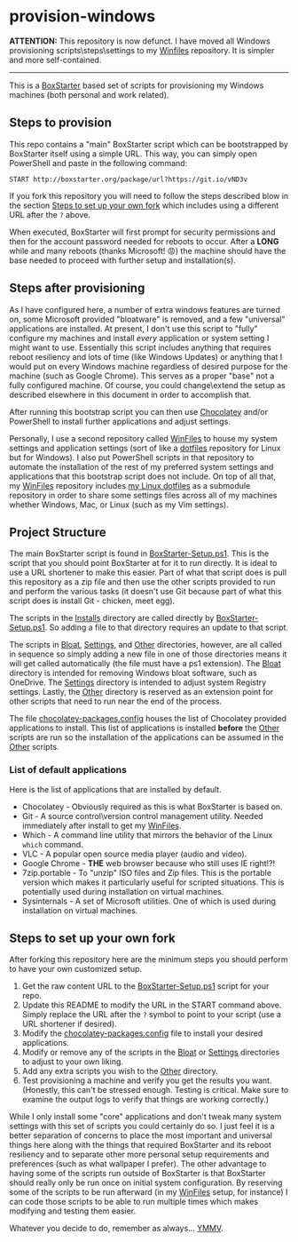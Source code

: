 # provision-windows

**ATTENTION:** This repository is now defunct.  I have moved all Windows provisioning scripts\steps\settings to my [Winfiles](https://github.com/brennanfee/winfiles) repository.  It is simpler and more self-contained.

---

This is a [BoxStarter](http://boxstarter.org) based set of scripts for provisioning my Windows machines (both personal and work related).

## Steps to provision

This repo contains a "main" BoxStarter script which can be bootstrapped by BoxStarter itself using a simple URL.  This way, you can simply open PowerShell and paste in the following command:

`START http://boxstarter.org/package/url?https://git.io/vND3v`

If you fork this repository you will need to follow the steps described blow in the section [Steps to set up your own fork](README.md#steps-to-set-up-your-own-fork) which includes using a different URL after the `?` above.

When executed, BoxStarter will first prompt for security permissions and then for the account password needed for reboots to occur.  After a **LONG** while and many reboots (thanks Microsoft! :rage:) the machine should have the base needed to proceed with further setup and installation(s).

## Steps after provisioning

As I have configured here, a number of extra windows features are turned on, some Microsoft provided "bloatware" is removed, and a few "universal" applications are installed.  At present, I don't use this script to "fully" configure my machines and install *every* application or system setting I might want to use.  Essentially this script includes anything that requires reboot resiliency and lots of time (like Windows Updates) or anything that I would put on every Windows machine regardless of desired purpose for the machine (such as Google Chrome).  This serves as a proper "base" not a fully configured machine.  Of course, you could change\extend the setup as described elsewhere in this document in order to accomplish that.

After running this bootstrap script you can then use [Chocolatey](https://chocolatey.org) and/or PowerShell to install further applications and adjust settings.

Personally, I use a second repository called [WinFiles](https://github.com/brennanfee/winfiles) to house my system settings and application settings (sort of like a [dotfiles](https://dotfiles.github.io/) repository for Linux but for Windows).  I also put PowerShell scripts in that repository to automate the installation of the rest of my preferred system settings and applications that this bootstrap script does not include.  On top of all that, my [WinFiles](https://github.com/brennanfee/winfiles) repository includes [my Linux dotfiles](https://github.com/brennanfee/dotfiles) as a submodule repository in order to share some settings files across all of my machines whether Windows, Mac, or Linux (such as my Vim settings).

## Project Structure

The main BoxStarter script is found in [BoxStarter-Setup.ps1](boxStarter/Boxstarter-Setup.ps1).  This is the script that you should point BoxStarter at for it to run directly.  It is ideal to use a URL shortener to make this easier.  Part of what that script does is pull this repository as a zip file and then use the other scripts provided to run and perform the various tasks (it doesn't use Git because part of what this script does is install Git - chicken, meet egg).

The scripts in the [Installs](scripts/Installs) directory are called directly by [BoxStarter-Setup.ps1](boxStarter/Boxstarter-Setup.ps1).  So adding a file to that directory requires an update to that script.

The scripts in [Bloat](scripts/Bloat), [Settings](scripts/Settings), and [Other](scripts/Other) directories, however, are all called in sequence so simply adding a new file in one of those directories means it will get called automatically (the file must have a ps1 extension).  The [Bloat](scripts/Bloat) directory is intended for removing Windows bloat software, such as OneDrive.  The [Settings](scripts/Settings) directory is intended to adjust system Registry settings.  Lastly, the [Other](scripts/Other) directory is reserved as an extension point for other scripts that need to run near the end of the process.

The file [chocolatey-packages.config](scripts/chocolatey-packages.config) houses the list of Chocolatey provided applications to install.  This list of applications is installed **before** the [Other](scripts/Other) scripts are run so the installation of the applications can be assumed in the [Other](scripts/Other) scripts.

### List of default applications

Here is the list of applications that are installed by default.

* Chocolatey - Obviously required as this is what BoxStarter is based on.
* Git - A source control\version control management utility.  Needed immediately after install to get my [WinFiles](https://github.com/brennanfee/winfiles).
* Which - A command line utility that mirrors the behavior of the Linux `which` command.
* VLC - A popular open source media player (audio and video).
* Google Chrome - **THE** web browser because who still uses IE right!?!
* 7zip.portable - To "unzip" ISO files and Zip files.  This is the portable version which makes it particularly useful for scripted situations.  This is potentially used during installation on virtual machines.
* Sysinternals - A set of Microsoft utilities.  One of which is used during installation on virtual machines.

## Steps to set up your own fork

After forking this repository here are the minimum steps you should perform to have your own customized setup.

1. Get the raw content URL to the [BoxStarter-Setup.ps1](boxStarter/Boxstarter-Setup.ps1) script for your repo.
1. Update this README to modify the URL in the START command above. Simply replace the URL after the `?` symbol to point to your script (use a URL shortener if desired).
1. Modify the [chocolatey-packages.config](scripts/chocolatey-packages.config) file to install your desired applications.
1. Modify or remove any of the scripts in the [Bloat](scripts/Bloat) or [Settings](scripts/Settings) directories to adjust to your own liking.
1. Add any extra scripts you wish to the [Other](scripts/Other) directory.
1. Test provisioning a machine and verify you get the results you want. (Honestly, this can't be stressed enough.  Testing is critical.  Make sure to examine the output logs to verify that things are working correctly.)

While I only install some "core" applications and don't tweak many system settings with this set of scripts you could certainly do so.  I just feel it is a better separation of concerns to place the most important and universal things here along with the things that required BoxStarter and its reboot resiliency and to separate other more personal setup requirements and preferences (such as what wallpaper I prefer).  The other advantage to having some of the scripts run outside of BoxStarter is that BoxStarter should really only be run once on initial system configuration.  By reserving some of the scripts to be run afterward (in my [WinFiles](https://github.com/brennanfee/winfiles) setup, for instance) I can code those scripts to be able to run multiple times which makes modifying and testing them easier.

Whatever you decide to do, remember as always... [YMMV](https://dictionary.cambridge.org/us/dictionary/english/ymmv).

